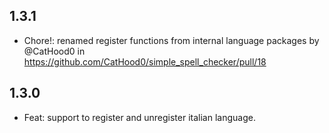 ## 1.3.1

* Chore!: renamed register functions from internal language packages by @CatHood0 in https://github.com/CatHood0/simple_spell_checker/pull/18

## 1.3.0

* Feat: support to register and unregister italian language.

